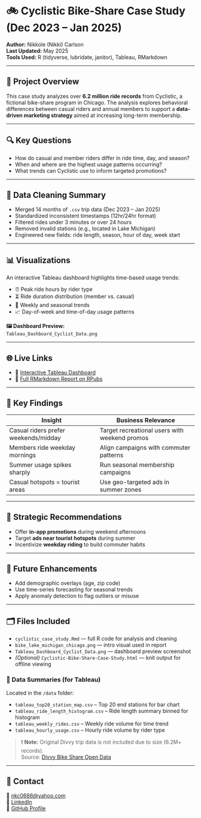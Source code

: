 # 🚲 Cyclistic Bike-Share Case Study (Dec 2023 – Jan 2025)

**Author:** Nikkole (Nikki) Carlson  
**Last Updated:** May 2025  
**Tools Used:** R (tidyverse, lubridate, janitor), Tableau, RMarkdown

---

## 📌 Project Overview

This case study analyzes over **6.2 million ride records** from Cyclistic, a fictional bike-share program in Chicago. The analysis explores behavioral differences between casual riders and annual members to support a **data-driven marketing strategy** aimed at increasing long-term membership.

---

## 🔍 Key Questions

- How do casual and member riders differ in ride time, day, and season?
- When and where are the highest usage patterns occurring?
- What trends can Cyclistic use to inform targeted promotions?

---

## 🧹 Data Cleaning Summary

- Merged 14 months of `.csv` trip data (Dec 2023 – Jan 2025)
- Standardized inconsistent timestamps (12hr/24hr format)
- Filtered rides under 3 minutes or over 24 hours
- Removed invalid stations (e.g., located in Lake Michigan)
- Engineered new fields: ride length, season, hour of day, week start

---

## 📊 Visualizations

An interactive Tableau dashboard highlights time-based usage trends:

- ⏰ Peak ride hours by rider type  
- ⏳ Ride duration distribution (member vs. casual)  
- 📅 Weekly and seasonal trends  
- 📈 Day-of-week and time-of-day usage patterns  

**🖼️ Dashboard Preview:**  
`Tableau_Dashboard_Cyclist_Data.png`

---

## 🌐 Live Links

- 🔗 [Interactive Tableau Dashboard](https://public.tableau.com/app/profile/nikki.carlson2355/viz/CyclisticUsageInsights/CyclisticUserBehaviorAnalysis2024)  
- 📄 [Full RMarkdown Report on RPubs](https://rpubs.com/Nikki0686/1312027)

---

## 🧠 Key Findings

| Insight                            | Business Relevance                         |
|------------------------------------|---------------------------------------------|
| Casual riders prefer weekends/midday | Target recreational users with weekend promos |
| Members ride weekday mornings       | Align campaigns with commuter patterns       |
| Summer usage spikes sharply         | Run seasonal membership campaigns            |
| Casual hotspots = tourist areas     | Use geo-targeted ads in summer zones         |

---

## 🧭 Strategic Recommendations

- Offer **in-app promotions** during weekend afternoons
- Target **ads near tourist hotspots** during summer
- Incentivize **weekday riding** to build commuter habits

---

## 🔮 Future Enhancements

- Add demographic overlays (age, zip code)
- Use time-series forecasting for seasonal trends
- Apply anomaly detection to flag outliers or misuse

---

## 🗂️ Files Included

- `cyclistic_case_study.Rmd` — full R code for analysis and cleaning  
- `bike_lake_michigan_chicago.png` — intro visual used in report  
- `Tableau_Dashboard_Cyclist_Data.png` — dashboard preview screenshot  
- *(Optional)* `Cyclistic-Bike-Share-Case-Study.html` — knit output for offline viewing  

### 📁 Data Summaries (for Tableau)

Located in the `/data` folder:

- `tableau_top20_station_map.csv` – Top 20 end stations for bar chart  
- `tableau_ride_length_histogram.csv` – Ride length summary binned for histogram  
- `tableau_weekly_rides.csv` – Weekly ride volume for time trend  
- `tableau_hourly_usage.csv` – Hourly ride volume by rider type  

> ❗ **Note:** Original Divvy trip data is not included due to size (6.2M+ records).  
> Source: [Divvy Bike Share Open Data](https://divvy-tripdata.s3.amazonaws.com/index.html)

---

## 👋 Contact

📧 nkc0686@yahoo.com  
🔗 [LinkedIn](https://linkedin.com/in/nikkole-carlson-20a58046)  
🔗 [GitHub Profile](https://github.com/nkc0686)


